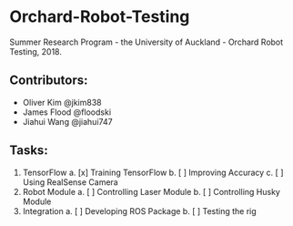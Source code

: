 Orchard-Robot-Testing
======================
Summer Research Program - the University of Auckland - Orchard Robot Testing, 2018.

## Contributors: 
* Oliver Kim @jkim838
* James Flood @floodski
* Jiahui Wang @jiahui747

## Tasks:
1. TensorFlow
 a. [x] Training TensorFlow
 b. [ ] Improving Accuracy
 c. [ ] Using RealSense Camera
2. Robot Module
 a. [ ] Controlling Laser Module
 b. [ ] Controlling Husky Module
3. Integration
 a. [ ] Developing ROS Package
 b. [ ] Testing the rig
